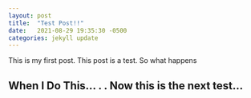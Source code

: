 ```yaml
---
layout: post
title:  "Test Post!!"
date:   2021-08-29 19:35:30 -0500
categories: jekyll update
---
```

This is my first post. This post is a test.
So what happens

When I
Do This...
.
.
  Now
  this
  is
  the next test...
---
